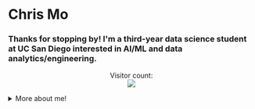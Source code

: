 # Chris Mo  

### Thanks for stopping by! I'm a third-year data science student at UC San Diego interested in AI/ML and data analytics/engineering.

<p align="center"> 
  Visitor count:<br>
  <img src="https://profile-counter.glitch.me/chriss-mo/count.svg" />
</p>

<details>
  <summary>More about me!</summary>
  
  ### Languages: 
  * Python (numpy, pandas, matplotlib, plotly, seaborn)
  * SQL 
  * R
  * Matlab 
  * C++
  * Java
  * Javascript (React.js)
  * HTML/CSS
    
  ### ML Frameworks:  
  * PyTorch
  * TensorFlow
  * Keras
  * Scikit-Learn  

 Social Media: [LinkedIn](https://www.linkedin.com/in/chris-mo-195367176/)
  <details>
    <summary><b>Award(s):</b></summary>
    
  ### DiamondHacks 2024 Best in Category - All Hands on Deck
  [Sirona Clinical](https://github.com/vinumaradana/PatientMatch)  
    
  </details>

</details>
<!---
chriss-mo/chriss-mo is a ✨ special ✨ repository because its `README.md` (this file) appears on your GitHub profile.
You can click the Preview link to take a look at your changes.
--->
